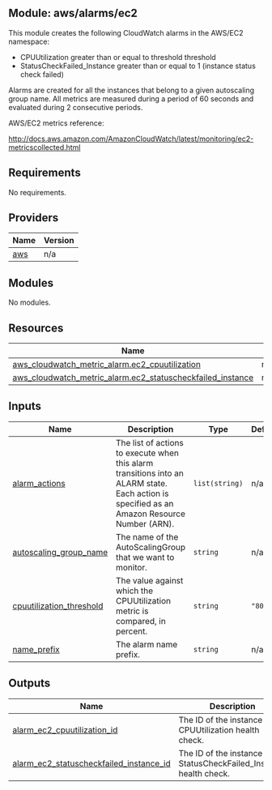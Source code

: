 ## Module: aws/alarms/ec2

This module creates the following CloudWatch alarms in the
AWS/EC2 namespace:

  - CPUUtilization greater than or equal to threshold threshold
  - StatusCheckFailed\_Instance greater than or equal to 1 (instance status
    check failed)

Alarms are created for all the instances that belong to a given
autoscaling group name. All metrics are measured during a period of 60 seconds
and evaluated during 2 consecutive periods.

AWS/EC2 metrics reference:

http://docs.aws.amazon.com/AmazonCloudWatch/latest/monitoring/ec2-metricscollected.html

## Requirements

No requirements.

## Providers

| Name | Version |
|------|---------|
| <a name="provider_aws"></a> [aws](#provider\_aws) | n/a |

## Modules

No modules.

## Resources

| Name | Type |
|------|------|
| [aws_cloudwatch_metric_alarm.ec2_cpuutilization](https://registry.terraform.io/providers/hashicorp/aws/latest/docs/resources/cloudwatch_metric_alarm) | resource |
| [aws_cloudwatch_metric_alarm.ec2_statuscheckfailed_instance](https://registry.terraform.io/providers/hashicorp/aws/latest/docs/resources/cloudwatch_metric_alarm) | resource |

## Inputs

| Name | Description | Type | Default | Required |
|------|-------------|------|---------|:--------:|
| <a name="input_alarm_actions"></a> [alarm\_actions](#input\_alarm\_actions) | The list of actions to execute when this alarm transitions into an ALARM state. Each action is specified as an Amazon Resource Number (ARN). | `list(string)` | n/a | yes |
| <a name="input_autoscaling_group_name"></a> [autoscaling\_group\_name](#input\_autoscaling\_group\_name) | The name of the AutoScalingGroup that we want to monitor. | `string` | n/a | yes |
| <a name="input_cpuutilization_threshold"></a> [cpuutilization\_threshold](#input\_cpuutilization\_threshold) | The value against which the CPUUtilization metric is compared, in percent. | `string` | `"80"` | no |
| <a name="input_name_prefix"></a> [name\_prefix](#input\_name\_prefix) | The alarm name prefix. | `string` | n/a | yes |

## Outputs

| Name | Description |
|------|-------------|
| <a name="output_alarm_ec2_cpuutilization_id"></a> [alarm\_ec2\_cpuutilization\_id](#output\_alarm\_ec2\_cpuutilization\_id) | The ID of the instance CPUUtilization health check. |
| <a name="output_alarm_ec2_statuscheckfailed_instance_id"></a> [alarm\_ec2\_statuscheckfailed\_instance\_id](#output\_alarm\_ec2\_statuscheckfailed\_instance\_id) | The ID of the instance StatusCheckFailed\_Instance health check. |
